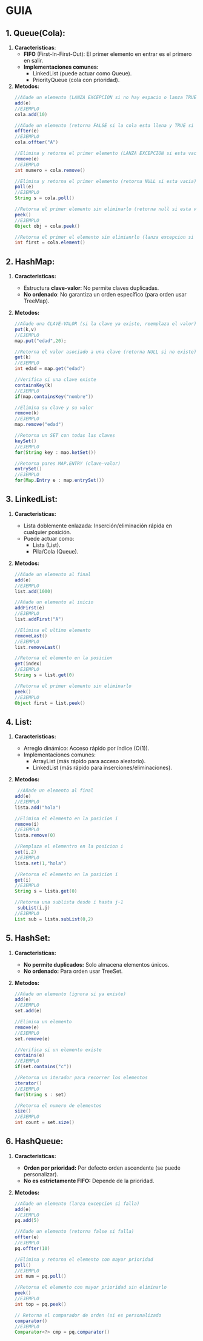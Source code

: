# GUIA

## 1. Queue(Cola):

1. **Caracteristicas**:
    - **FIFO** (First-In-First-Out): El primer elemento en entrar es el primero en salir.
    - **Implementaciones comunes:**
        - LinkedList (puede actuar como Queue).
        - PriorityQueue (cola con prioridad).
2. **Metodos:**
    ```Java
   //Añade un elemento (LANZA EXCEPCION si no hay espacio o lanza TRUE si se inserto)
    add(e)
   //EJEMPLO 
    cola.add(10)
   
   //Añade un elemento (retorna FALSE si la cola esta llena y TRUE si se logro insertar)
   offter(e)
   //EJEMPLO
   cola.offter("A")
   
   //Elimina y retorna el primer elemento (LANZA EXCEPCION si esta vacia)
    remove(e)
   //EJEMPLO
   int numero = cola.remove()
   
   //Elimina y retorna el primer elemento (retorna NULL si esta vacia)
   poll(e)
   //EJEMPLO
   String s = cola.poll()
   
   //Retorna el primer elemento sin eliminarlo (retorna null si esta vacio)
   peek()
   //EJEMPLO
   Object obj = cola.peek()
   
   //Retorna el primer el elemento sin elimianrlo (lanza excepcion si esta vacia)
   int first = cola.element()
    ```

## **2. HashMap:**

1. **Caracteristicas:**
    - Estructura **clave-valor**: No permite claves duplicadas.
    - **No ordenado**: No garantiza un orden específico (para orden usar TreeMap).

2. **Metodos:**
   ```Java
   //Añade una CLAVE-VALOR (si la clave ya existe, reemplaza el valor)
   put(k,v)
   //EJEMPLO
   map.put("edad",20);
   
   //Retorna el valor asociado a una clave (retorna NULL si no existe)
   get(k)
   //EJEMPLO
   int edad = map.get("edad")
   
   //Verifica si una clave existe
   containsKey(k)
   //EJEMPLO
   if(map.containsKey("nombre"))
   
   //Elimina su clave y su valor
   remove(k)
   //EJEMPLO
   map.remove("edad")
   
   //Retorna un SET con todas las claves
   keySet()
   //EJEMPLO
   for(String key : mao.ketSet())
   
   //Retorna pares MAP.ENTRY (clave-valor)
   entrySet()
   //EJEMPLO
   for(Map.Entry e : map.entrySet())
   ```

## **3. LinkedList:**

1. **Caracteristicas:**
    - Lista doblemente enlazada: Inserción/eliminación rápida en cualquier posición.
    - Puede actuar como:
        - Lista (List).
        - Pila/Cola (Queue).

2. **Metodos:**
    ```Java
    //Añade un elemento al final
   add(e)
   //EJEMPLO
   list.add(1000)
   
   //Añade un elemento al inicio
   addFirst(e)
   //EJEMPLO
   list.addFirst("A")
   
   //Elimina el ultimo elemento
   removeLast()
   //EJEMPLO
   list.removeLast()
   
   //Retorna el elemento en la posicion
   get(index)   
   //EJEMPLO
   String s = list.get(0)
   
   //Retorna el primer elemento sin eliminarlo
   peek()
   //EJEMPLO
   Object first = list.peek()
    ```
## **4. List:**

1. **Caracteristicas:**
    - Arreglo dinámico: Acceso rápido por índice (O(1)).
    - Implementaciones comunes:
        - ArrayList (más rápido para acceso aleatorio).
        - LinkedList (más rápido para inserciones/eliminaciones).

2. **Metodos:**
   ```Java
    //Añade un elemento al final
   add(e)
   //EJEMPLO
   lista.add("hola")
   
   //Elimina el elemento en la posicion i
   remove(i)
   //EJEMPLO
   lista.remove(0)
   
   //Remplaza el elementro en la posicion i
   set(i,2)
   //EJEMPLO
   lista.set(1,"hola")
   
   //Retorna el elemento en la posicion i
   get(i)
   //EJEMPLO
   String s = lista.get(0)
   
   //Retorna una sublista desde i hasta j-1
    subList(i,j)
   //EJEMPLO
   List sub = lista.subList(0,2)
   ```

## **5. HashSet:**

1. **Caracteristicas:**
    - **No permite duplicados:** Solo almacena elementos únicos.
    - **No ordenado:** Para orden usar TreeSet.

2. **Metodos:**
    ```Java
   //Añade un elemento (ignora si ya existe)
   add(e)
   //EJEMPLO
   set.add(e)
   
   //Elimina un elemento
   remove(e)
   //EJEMPLO
   set.remove(e)
   
   //Verifica si un elemento existe
   contains(e)
   //EJEMPLO
   if(set.contains("c"))
    
   //Retorna un iterador para recorrer los elementos
   iterator()
   //EJEMPLO
   for(String s : set)
   
   //Retorna el numero de elementos
   size()
   //EJEMPLO
   int count = set.size()
    ```

## **6. HashQueue:**

1. **Caracteristicas:**
    - **Orden por prioridad:** Por defecto orden ascendente (se puede personalizar).
    - **No es estrictamente FIFO:** Depende de la prioridad.

2. **Metodos:**
    ```Java
    //Añade un elemento (lanza excepcion si falla)
   add(e)
   //EJEMPLO
   pq.add(5)
   
   //Añade un elemento (retorna false si falla)
   offter(e)
   //EJEMPLO
   pq.offter(10)
   
   //Elimina y retorna el elemento con mayor prioridad
   poll()
    //EJEMPLO
   int num = pq.poll()
   
   //Retorna el elemento con mayor prioridad sin eliminarlo
   peek()
   //EJEMPLO
   int top = pq.peek()
   
   // Retorna el comparador de orden (si es personalizado
   comparator()
   //EJEMPLO
   Comparator<?> cmp = pq.comparator()
    ```